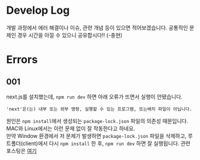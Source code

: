 # Develop Log
개발 과정에서 에러 해결이나 이슈, 관련 개념 등이 있으면 적어보겠습니다. 공통적인 문제인 경우 시간을 아낄 수 있으니 공유합시다!! (-충현)

# Errors
## 001
next.js를 설치했는데, `npm run dev` 하면 아래 오류가 뜨면서 실행이 안됐습니다.  
```
'next'은(는) 내부 또는 외부 명령, 실행할 수 있는 프로그램, 또는배치 파일이 아닙니다.
``` 
원인은 `npm install`에서 생성되는 `package-lock.json` 파일의 의존성 때문입니다. MAC와 Linux에서는 이런 문제 없이 잘 작동한다고 하네요. \
만약 Window 환경에서 저 문제가 발생하면 `package-lock.json` 파일을 삭제하고, 루트폴더(client)에서 다시 `npm install` 한 후, `npm run dev` 하면 잘 실행됩니다. 관련 포스팅은 [여기](https://britny-no.tistory.com/73)

